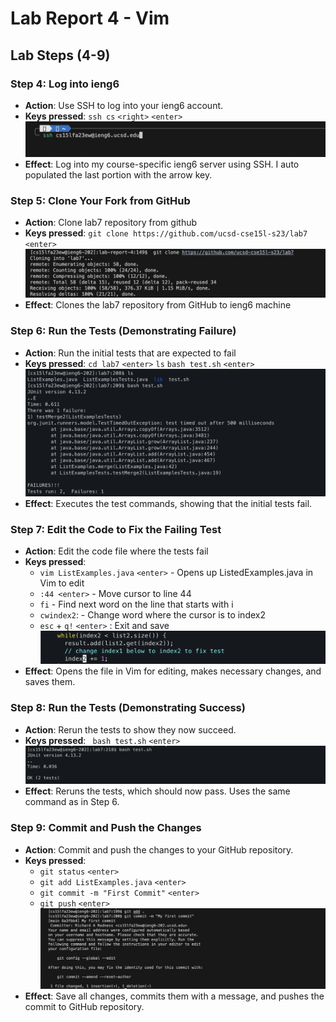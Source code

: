 # Lab Report 4 - Vim 

## Lab Steps (4-9)
### Step 4: Log into ieng6
- **Action**: Use SSH to log into your ieng6 account.
- **Keys pressed**: `ssh cs` `<right>` `<enter>`
![Image](ssh-sign-on.png)
- **Effect**: Log into my course-specific ieng6 server using SSH. I auto populated the last portion with the arrow key. 

### Step 5: Clone Your Fork from GitHub
- **Action**: Clone lab7 repository from github
- **Keys pressed**: `git clone https://github.com/ucsd-cse15l-s23/lab7`  `<enter>`
![Image](git-clone.png)
- **Effect**: Clones the lab7 repository from GitHub to ieng6 machine

### Step 6: Run the Tests (Demonstrating Failure)
- **Action**: Run the initial tests that are expected to fail 
- **Keys pressed**: `cd lab7` `<enter>` `ls` `bash test.sh` `<enter>`
![Image](test-fail.png)
- **Effect**: Executes the test commands, showing that the initial tests fail. 

### Step 7: Edit the Code to Fix the Failing Test
- **Action**: Edit the code file where the tests fail
- **Keys pressed**: 
    - `vim ListExamples.java` `<enter>` - Opens up ListedExamples.java in Vim to edit 
    - `:44 <enter>`  - Move cursor to line 44 
    - `fi` - Find next word on the line that starts with i 
    - `cwindex2`: - Change word where the cursor is to index2
    - `esc` + `q!` `<enter>` : Exit and save
 ![Image](edit.png)
- **Effect**: Opens the file in Vim for editing, makes necessary changes, and saves them. 

### Step 8: Run the Tests (Demonstrating Success)
- **Action**: Rerun the tests to show they now succeed.
- **Keys pressed**: ` bash test.sh` `<enter>`
![Image](test-pass.jpg)
- **Effect**: Reruns the tests, which should now pass. Uses the same command as in Step 6.

### Step 9: Commit and Push the Changes
- **Action**: Commit and push the changes to your GitHub repository.
- **Keys pressed**: 
    - `git status` `<enter>`
    - `git add ListExamples.java` `<enter>`   
    - `git commit -m "First Commit"` `<enter>`
    - `git push` `<enter>`
 ![Image](git-commit.png)
- **Effect**: Save all changes, commits them with a message, and pushes the commit to GitHub repository.

